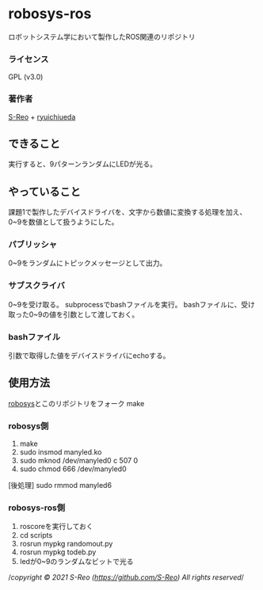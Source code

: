 # robosys-ros
ロボットシステム学において製作したROS関連のリポジトリ

### ライセンス  
  GPL (v3.0)
### 著作者    
  [S-Reo](https://github.com/S-Reo) + [ryuichiueda](https://github.com/ryuichiueda)
## できること
実行すると、9パターンランダムにLEDが光る。

## やっていること
課題1で製作したデバイスドライバを、文字から数値に変換する処理を加え、0~9を数値として扱うようにした。

### パブリッシャ
0~9をランダムにトピックメッセージとして出力。
### サブスクライバ
0~9を受け取る。
subprocessでbashファイルを実行。
bashファイルに、受け取った0~9の値を引数として渡しておく。

### bashファイル
引数で取得した値をデバイスドライバにechoする。


## 使用方法
[robosys](https://github.com/S-Reo/robosys)とこのリポジトリをフォーク
make
### robosys側
1. make
2. sudo insmod manyled.ko
3. sudo mknod /dev/manyled0 c 507 0
4. sudo chmod 666 /dev/manyled0

[後処理] 
sudo rmmod manyled6

### robosys-ros側
1. roscoreを実行しておく
2. cd scripts
3. rosrun mypkg randomout.py
4. rosrun mypkg todeb.py
5. ledが0~9のランダムなビットで光る


/*copyright © 2021 S-Reo (https://github.com/S-Reo) All rights reserved*/
